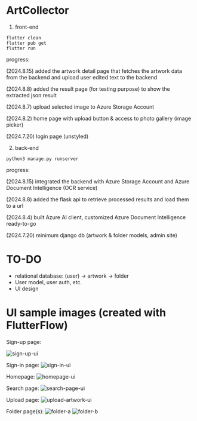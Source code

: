 # ArtCollector

1. front-end

```
flutter clean
flutter pub get
flutter run
```

progress: 

(2024.8.15) added the artwork detail page that fetches the artwork data from the backend and upload user edited text to the backend

(2024.8.8) added the result page (for testing purpose) to show the extracted json result

(2024.8.7) upload selected image to Azure Storage Account

(2024.8.2) home page with upload button & access to photo gallery (image picker)

(2024.7.20) login page (unstyled)

2. back-end

```python3 manage.py runserver```

progress:

(2024.8.15) integrated the backend with Azure Storage Account and Azure Document Intelligence (OCR service)

(2024.8.8) added the flask api to retrieve processed results and load them to a url

(2024.8.4) built Azure AI client, customized Azure Document Intelligence ready-to-go

(2024.7.20) minimum django db (artwork & folder models, admin site)


# TO-DO
- relational database: (user) -> artwork -> folder
- User model, user auth, etc.
- UI design

# UI sample images (created with FlutterFlow)
Sign-up page:

![sign-up-ui](https://github.com/ZYTao12/ArtCollector/blob/main/frontend/artcollector/design/signuppage.jpeg)

Sign-in page:
![sign-in-ui](https://github.com/ZYTao12/ArtCollector/blob/main/frontend/artcollector/design/signinpage.jpeg)

Homepage:
![homepage-ui](https://github.com/ZYTao12/ArtCollector/blob/main/frontend/artcollector/design/homepage.jpeg)

Search page:
![search-page-ui](https://github.com/ZYTao12/ArtCollector/blob/main/frontend/artcollector/design/searchpage.jpeg)

Upload page:
![upload-artwork-ui](https://github.com/ZYTao12/ArtCollector/blob/main/frontend/artcollector/design/uploadartworkpage.jpeg)

Folder page(s):
![folder-a](https://github.com/ZYTao12/ArtCollector/blob/main/frontend/artcollector/design/foldercontentpage_a.jpeg)
![folder-b](https://github.com/ZYTao12/ArtCollector/blob/main/frontend/artcollector/design/foldercontentpage_b.jpeg)
